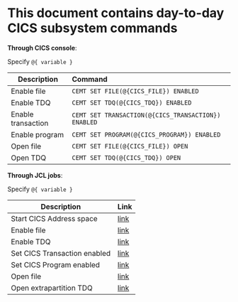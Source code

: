 # This document contains day-to-day CICS subsystem commands

**Through CICS console**:

Specify `@{ variable }`

| Description       | Command          |
|-------------------|:-----------------|
| Enable file | `CEMT SET FILE(@{CICS_FILE}) ENABLED`  |
| Enable TDQ  | `CEMT SET TDQ(@{CICS_TDQ}) ENABLED` |
| Enable transaction | `CEMT SET TRANSACTION(@{CICS_TRANSACTION}) ENABLED` |
| Enable program  | `CEMT SET PROGRAM(@{CICS_PROGRAM}) ENABLED` |
| Open file | `CEMT SET FILE(@{CICS_FILE}) OPEN` |
| Open TDQ | `CEMT SET TDQ(@{CICS_TDQ}) OPEN` |

**Through JCL jobs**:

Specify `@{ variable }`

| Description       | Link          |
|-------------------|:-----------------|
| Start CICS Address space | [link](./JCL/SCICSAS) |
| Enable file | [link](./JCL/ENCICSF) |
| Enable TDQ | [link](./JCL/ECICSTDQ) |
| Set CICS Transaction enabled | [link](./JCL/ENCICST) |
| Set CICS Program enabled | [link](./JCL/ENCICSP) |
| Open file | [link](./JCL/OPCICSF) |
| Open extrapartition TDQ | [link](./JCL/OCICSTDQ) |
